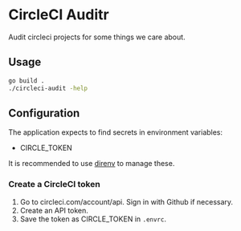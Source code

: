 # CircleCI Auditr

Audit circleci projects for some things we care about.

## Usage

```bash
go build .
./circleci-audit -help
```

## Configuration

The application expects to find secrets in environment variables:
- CIRCLE_TOKEN

It is recommended to use [direnv](https://direnv.net/) to manage these.

### Create a CircleCI token

1. Go to circleci.com/account/api. Sign in with Github if necessary.
2. Create an API token.
3. Save the token as CIRCLE_TOKEN in `.envrc`.

